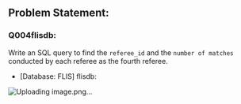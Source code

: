 ## Problem Statement: 
### Q004flisdb: 
Write an SQL query to find the `referee_id` and the `number of matches` conducted by each referee as the fourth referee.

- [Database: FLIS] flisdb:

![Uploading image.png…]()
